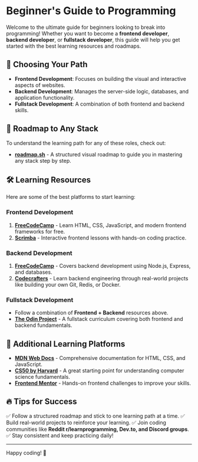 # Beginner's Guide to Programming

Welcome to the ultimate guide for beginners looking to break into programming! Whether you want to become a **frontend developer**, **backend developer**, or **fullstack developer**, this guide will help you get started with the best learning resources and roadmaps.

## 🚀 Choosing Your Path
- **Frontend Development**: Focuses on building the visual and interactive aspects of websites.
- **Backend Development**: Manages the server-side logic, databases, and application functionality.
- **Fullstack Development**: A combination of both frontend and backend skills.

## 📍 Roadmap to Any Stack
To understand the learning path for any of these roles, check out:
- **[roadmap.sh](https://roadmap.sh/)** - A structured visual roadmap to guide you in mastering any stack step by step.

## 🛠 Learning Resources
Here are some of the best platforms to start learning:

### **Frontend Development**
1. **[FreeCodeCamp](https://www.freecodecamp.org/)** - Learn HTML, CSS, JavaScript, and modern frontend frameworks for free.
2. **[Scrimba](https://scrimba.com/)** - Interactive frontend lessons with hands-on coding practice.

### **Backend Development**
1. **[FreeCodeCamp](https://www.freecodecamp.org/)** - Covers backend development using Node.js, Express, and databases.
2. **[Codecrafters](https://codecrafters.io/)** - Learn backend engineering through real-world projects like building your own Git, Redis, or Docker.

### **Fullstack Development**
- Follow a combination of **Frontend + Backend** resources above.
- **[The Odin Project](https://www.theodinproject.com/)** - A fullstack curriculum covering both frontend and backend fundamentals.

## 📌 Additional Learning Platforms
- **[MDN Web Docs](https://developer.mozilla.org/)** - Comprehensive documentation for HTML, CSS, and JavaScript.
- **[CS50 by Harvard](https://cs50.harvard.edu/)** - A great starting point for understanding computer science fundamentals.
- **[Frontend Mentor](https://www.frontendmentor.io/)** - Hands-on frontend challenges to improve your skills.

## 🔥 Tips for Success
✅ Follow a structured roadmap and stick to one learning path at a time.
✅ Build real-world projects to reinforce your learning.
✅ Join coding communities like **Reddit r/learnprogramming, Dev.to, and Discord groups**.
✅ Stay consistent and keep practicing daily!

---
Happy coding! 🚀
